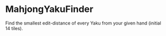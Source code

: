 # MahjongYakuFinder
Find the smallest edit-distance of every Yaku from your given hand (initial 14 tiles).
